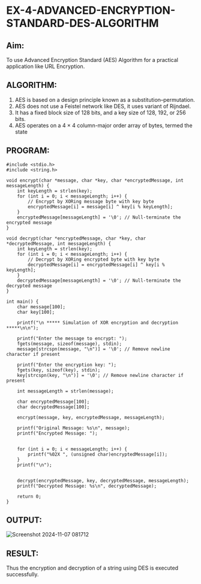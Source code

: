 # EX-4-ADVANCED-ENCRYPTION-STANDARD-DES-ALGORITHM

## Aim:
  To use Advanced Encryption Standard (AES) Algorithm for a practical application like URL Encryption.

## ALGORITHM: 
  1. AES is based on a design principle known as a substitution–permutation. 
  2. AES does not use a Feistel network like DES, it uses variant of Rijndael. 
  3. It has a fixed block size of 128 bits, and a key size of 128, 192, or 256 bits. 
  4. AES operates on a 4 × 4 column-major order array of bytes, termed the state

## PROGRAM: 
```
#include <stdio.h>
#include <string.h>

void encrypt(char *message, char *key, char *encryptedMessage, int messageLength) {
    int keyLength = strlen(key);
    for (int i = 0; i < messageLength; i++) {
        // Encrypt by XORing message byte with key byte
        encryptedMessage[i] = message[i] ^ key[i % keyLength];
    }
    encryptedMessage[messageLength] = '\0'; // Null-terminate the encrypted message
}

void decrypt(char *encryptedMessage, char *key, char *decryptedMessage, int messageLength) {
    int keyLength = strlen(key);
    for (int i = 0; i < messageLength; i++) {
        // Decrypt by XORing encrypted byte with key byte
        decryptedMessage[i] = encryptedMessage[i] ^ key[i % keyLength];
    }
    decryptedMessage[messageLength] = '\0'; // Null-terminate the decrypted message
}

int main() {
    char message[100];
    char key[100];

    printf("\n ***** Simulation of XOR encryption and decryption *****\n\n");

    printf("Enter the message to encrypt: ");
    fgets(message, sizeof(message), stdin);
    message[strcspn(message, "\n")] = '\0'; // Remove newline character if present

    printf("Enter the encryption key: ");
    fgets(key, sizeof(key), stdin);
    key[strcspn(key, "\n")] = '\0'; // Remove newline character if present

    int messageLength = strlen(message);

    char encryptedMessage[100];
    char decryptedMessage[100];

    encrypt(message, key, encryptedMessage, messageLength);
    
    printf("Original Message: %s\n", message);
    printf("Encrypted Message: ");
    
    
    for (int i = 0; i < messageLength; i++) {
        printf("%02X ", (unsigned char)encryptedMessage[i]);
    }
    printf("\n");

    
    decrypt(encryptedMessage, key, decryptedMessage, messageLength);
    printf("Decrypted Message: %s\n", decryptedMessage);

    return 0;
}
```
## OUTPUT:
![Screenshot 2024-11-07 081712](https://github.com/user-attachments/assets/fb5acc6b-804f-40d7-a845-c96b09f2924a)

## RESULT: 
Thus the encryption and decryption of a string using DES is executed successfully.
